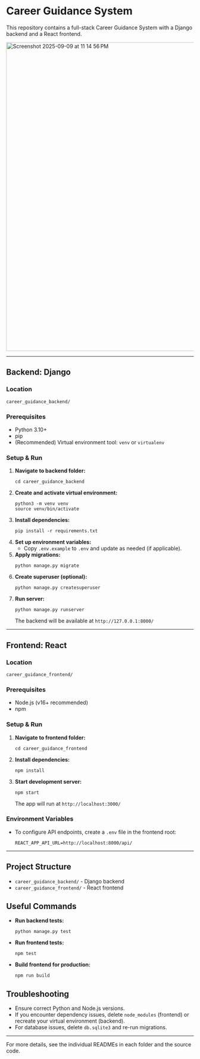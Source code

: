 
# Career Guidance System

This repository contains a full-stack Career Guidance System with a Django backend and a React frontend.

<img width="1462" height="827" alt="Screenshot 2025-09-09 at 11 14 56 PM" src="https://github.com/user-attachments/assets/3e34e6ca-b13a-4be6-86a1-35bc1c087221" />

---

## Backend: Django

### Location
`career_guidance_backend/`

### Prerequisites
- Python 3.10+
- pip
- (Recommended) Virtual environment tool: `venv` or `virtualenv`

### Setup & Run
1. **Navigate to backend folder:**
	```
	cd career_guidance_backend
	```
2. **Create and activate virtual environment:**
	```
	python3 -m venv venv
	source venv/bin/activate
	```
3. **Install dependencies:**
	```
	pip install -r requirements.txt
	```
4. **Set up environment variables:**
	- Copy `.env.example` to `.env` and update as needed (if applicable).
5. **Apply migrations:**
	```
	python manage.py migrate
	```
6. **Create superuser (optional):**
	```
	python manage.py createsuperuser
	```
7. **Run server:**
	```
	python manage.py runserver
	```
	The backend will be available at `http://127.0.0.1:8000/`

---

## Frontend: React

### Location
`career_guidance_frontend/`

### Prerequisites
- Node.js (v16+ recommended)
- npm

### Setup & Run
1. **Navigate to frontend folder:**
	```
	cd career_guidance_frontend
	```
2. **Install dependencies:**
	```
	npm install
	```
3. **Start development server:**
	```
	npm start
	```
	The app will run at `http://localhost:3000/`

### Environment Variables
- To configure API endpoints, create a `.env` file in the frontend root:
  ```
  REACT_APP_API_URL=http://localhost:8000/api/
  ```

---

## Project Structure
- `career_guidance_backend/` - Django backend
- `career_guidance_frontend/` - React frontend

## Useful Commands
- **Run backend tests:**
  ```
  python manage.py test
  ```
- **Run frontend tests:**
  ```
  npm test
  ```
- **Build frontend for production:**
  ```
  npm run build
  ```

## Troubleshooting
- Ensure correct Python and Node.js versions.
- If you encounter dependency issues, delete `node_modules` (frontend) or recreate your virtual environment (backend).
- For database issues, delete `db.sqlite3` and re-run migrations.

---
For more details, see the individual READMEs in each folder and the source code.
